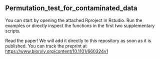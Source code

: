 ## Permutation_test_for_contaminated_data

You can start by opening the attached Rproject in Rstudio.
Run the examples or directly inspect the functions in the first two supplementary scripts.

Read the paper! We will add it directly to this repository as soon as it is published.
You can track the preprint at https://www.biorxiv.org/content/10.1101/660324v1
